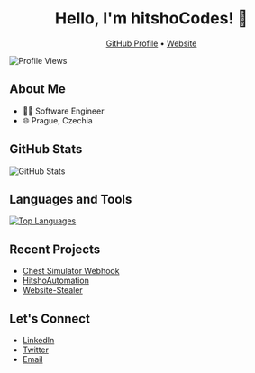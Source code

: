 <h1 align="center">Hello, I'm hitshoCodes! 👋</h1>
<p align="center">
  <a href="https://github.com/hitshoCodes">GitHub Profile</a> •
  <a href="api.chromax-tools.repl.co">Website</a>
</p>

![Profile Views](https://komarev.com/ghpvc/?username=hitshoCodes)

## About Me
- 👨‍💻 Software Engineer
- 🌐 Prague, Czechia

## GitHub Stats
![GitHub Stats](https://github-readme-stats.vercel.app/api?username=hitshoCodes&show_icons=true&count_private=true)

## Languages and Tools
[![Top Languages](https://github-readme-stats.vercel.app/api/top-langs/?username=hitshoCodes&layout=compact)](https://github.com/[YourUsername])

## Recent Projects
- [Chest Simulator Webhook](https://github.com/hitshoCodes/Chest-Simulator-Webhook)
- [HitshoAutomation](https://github.com/hitshoCodes/HitshoAutomation)
- [Website-Stealer](https://github.com/hitshoCodes/Website-Stealer)

## Let's Connect
- [LinkedIn](https://linkedin.com/404)
- [Twitter](https://twitter.com/hitsho_)
- [Email](mailto:itsimon.business@gmail.com)
